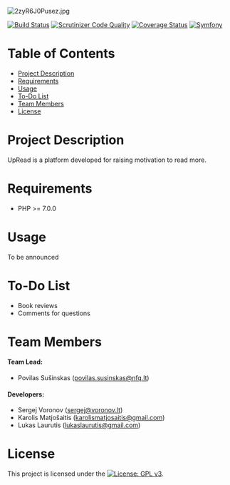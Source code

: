 ![2zyR6J0Pusez.jpg](https://ibin.co/2zyR6J0Pusez.jpg)

[![Build Status](https://travis-ci.org/nfqakademija/MasterPeace.svg?branch=master)](https://travis-ci.org/nfqakademija/MasterPeace)
[![Scrutinizer Code Quality](https://scrutinizer-ci.com/g/nfqakademija/MasterPeace/badges/quality-score.png?b=master)](https://scrutinizer-ci.com/g/nfqakademija/MasterPeace/?branch=master)
[![Coverage Status](https://coveralls.io/repos/github/nfqakademija/MasterPeace/badge.svg?branch=master)](https://coveralls.io/github/nfqakademija/MasterPeace?branch=master)
[![Symfony](https://img.shields.io/badge/Symfony-%203.x-green.svg "Supports Symfony 3.x")](https://symfony.com/)

# Table of Contents

* [Project Description](#project-description)
* [Requirements](#requirements)
* [Usage](#usage)
* [To-Do List](#todo-list)
* [Team Members](#team-members)
* [License](#license)

# <a name="project-description"></a>Project Description

UpRead is a platform developed for raising motivation to read more.

# <a name="requirements"></a>Requirements

* PHP >= 7.0.0

# <a name="usage"></a>Usage

To be announced

# <a name="todo-list"></a>To-Do List

* Book reviews
* Comments for questions

# <a name="team-members"></a>Team Members

#### Team Lead:

* Povilas Sušinskas (<povilas.susinskas@nfq.lt>)

#### Developers:

* Sergej Voronov (<sergej@voronov.lt>)
* Karolis Matjošaitis (<karolismatjosaitis@gmail.com>)
* Lukas Laurutis (<lukaslaurutis@gmail.com>)

# <a name="license"></a>License

This project is licensed under the [![License: GPL v3](https://img.shields.io/badge/License-GPL%20v3-blue.svg)](http://www.gnu.org/licenses/gpl-3.0).

